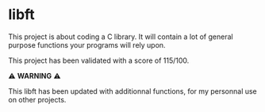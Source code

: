 # libft

This project is about coding a C library.
It will contain a lot of general purpose functions your programs will rely upon.


This project has been validated with a score of 115/100.

⚠️ **WARNING** ⚠️

This libft has been updated with additionnal functions, for my personnal use on other projects.
